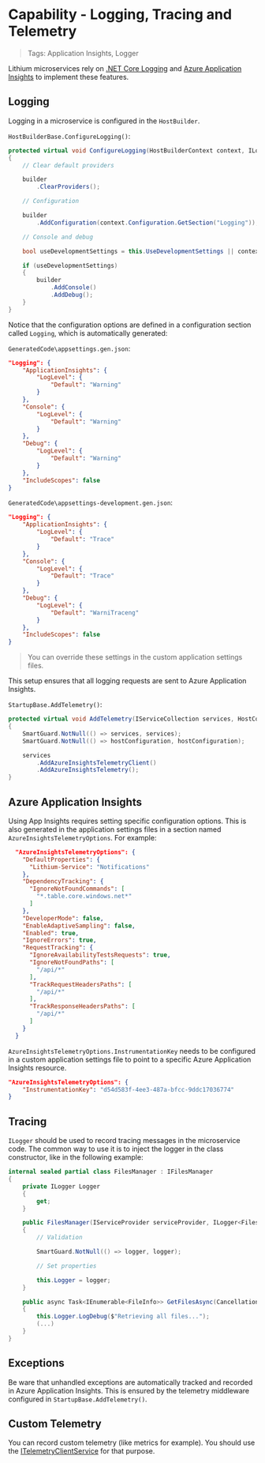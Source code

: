# Capability - Logging, Tracing and Telemetry

> Tags: Application Insights, Logger

Lithium microservices rely on [.NET Core Logging](https://docs.microsoft.com/en-us/aspnet/core/fundamentals/logging) and [Azure Application Insights](https://docs.microsoft.com/en-us/azure/azure-monitor/app/app-insights-overview) to implement these features.

## Logging

Logging in a microservice is configured in the `HostBuilder`.

`HostBuilderBase.ConfigureLogging()`:

```csharp
protected virtual void ConfigureLogging(HostBuilderContext context, ILoggingBuilder builder)
{
    // Clear default providers

    builder
        .ClearProviders();

    // Configuration

    builder
        .AddConfiguration(context.Configuration.GetSection("Logging"));

    // Console and debug

    bool useDevelopmentSettings = this.UseDevelopmentSettings || context.HostingEnvironment.IsDevelopment();

    if (useDevelopmentSettings)
    {
        builder
            .AddConsole()
            .AddDebug();
    }
}
```

Notice that the configuration options are defined in a configuration section called `Logging`, which is automatically generated:

`GeneratedCode\appsettings.gen.json`:

```json
"Logging": {
    "ApplicationInsights": {
        "LogLevel": {
            "Default": "Warning"
        }
    },
    "Console": {
        "LogLevel": {
            "Default": "Warning"
        }
    },
    "Debug": {
        "LogLevel": {
            "Default": "Warning"
        }
    },
    "IncludeScopes": false
}
```

`GeneratedCode\appsettings-development.gen.json`:

```json
"Logging": {
    "ApplicationInsights": {
        "LogLevel": {
            "Default": "Trace"
        }
    },
    "Console": {
        "LogLevel": {
            "Default": "Trace"
        }
    },
    "Debug": {
        "LogLevel": {
            "Default": "WarniTraceng"
        }
    },
    "IncludeScopes": false
}
```

> You can override these settings in the custom application settings files.

This setup ensures that all logging requests are sent to Azure Application Insights.

`StartupBase.AddTelemetry()`:

```csharp
protected virtual void AddTelemetry(IServiceCollection services, HostConfiguration hostConfiguration)
{
    SmartGuard.NotNull(() => services, services);
    SmartGuard.NotNull(() => hostConfiguration, hostConfiguration);

    services
        .AddAzureInsightsTelemetryClient()
        .AddAzureInsightsTelemetry();
}
```

## Azure Application Insights

Using App Insights requires setting specific configuration options. This is also generated in the application settings files in a section named `AzureInsightsTelemetryOptions`. For example:

```json
  "AzureInsightsTelemetryOptions": {
    "DefaultProperties": {
      "Lithium-Service": "Notifications"
    },
    "DependencyTracking": {
      "IgnoreNotFoundCommands": [
        "*.table.core.windows.net*"
      ]
    },
    "DeveloperMode": false,
    "EnableAdaptiveSampling": false,
    "Enabled": true,
    "IgnoreErrors": true,
    "RequestTracking": {
      "IgnoreAvailabilityTestsRequests": true,
      "IgnoreNotFoundPaths": [
        "/api/*"
      ],
      "TrackRequestHeadersPaths": [
        "/api/*"
      ],
      "TrackResponseHeadersPaths": [
        "/api/*"
      ]
    }
  }
```

`AzureInsightsTelemetryOptions.InstrumentationKey` needs to be configured in a custom application settings file to point to a specific Azure Application Insights resource.

```json
"AzureInsightsTelemetryOptions": {
    "InstrumentationKey": "d54d583f-4ee3-487a-bfcc-9ddc17036774"
}
```

## Tracing

`ILogger` should be used to record tracing messages in the microservice code. The common way to use it is to inject the logger in the class constructor, like in the following example:

```csharp
internal sealed partial class FilesManager : IFilesManager
{
    private ILogger Logger
    {
        get;
    }

    public FilesManager(IServiceProvider serviceProvider, ILogger<FilesManager> logger)
    {
        // Validation

        SmartGuard.NotNull(() => logger, logger);

        // Set properties

        this.Logger = logger;
    }

    public async Task<IEnumerable<FileInfo>> GetFilesAsync(CancellationToken cancellationToken)
    {
        this.Logger.LogDebug($"Retrieving all files...");
        (...)
    }
}
```

## Exceptions

Be ware that unhandled exceptions are automatically tracked and recorded in Azure Application Insights. This is ensured by the telemetry middleware configured in `StartupBase.AddTelemetry()`.

## Custom Telemetry

You can record custom telemetry (like metrics for example). You should use the [ITelemetryClientService](../ref/hydrogen-2.0/Telemetry.Abstractions.md) for that purpose.